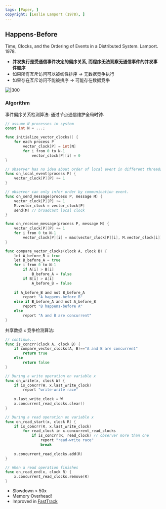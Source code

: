 ```yaml
---
tags: [Paper, ]
copyright: [Leslie Lamport (1978), ]
---
```


## Happens-Before

Time, Clocks, and the Ordering of Events in a Distributed System. Lamport. 1978.

- **并发执行是受通信事件决定的偏序关系, 而程序无法观察无通信事件的并发事件顺序**
- 如果所有互斥访问可以被线性排序 -> 无数据竞争执行
- 如果存在互斥访问不能被排序 -> 可能存在数据竞争

![|300](../../../attach/Pasted%20image%2020240407153656.avif)

### Algorithm

事件偏序关系检测算法: 通过节点通信维护全局时钟.
```go
// assume N processes in system
const int N = ...;

func initialize_vector_clocks() {
    for each process P
        vector_clock[P] = int[N]
        for i from 0 to N-1
            vector_clock[P][i] = 0
}

// observer has no idea about order of local event in different threads.
func on_local_event(process P) {
    vector_clock[P][P] += 1
}

// observer can only infer order by communication event.
func on_send_message(process P, message M) {
    vector_clock[P][P] += 1
    M.vector_clock = vector_clock[P]
    send(M) // broadcast local clock
}

func on_receive_message(process P, message M) {
    vector_clock[P][P] += 1
    for i from 0 to N-1
        vector_clock[P][i] = max(vector_clock[P][i], M.vector_clock[i])
}

func compare_vector_clocks(clock A, clock B) {
    let A_before_B = true
    let B_before_A = true
    for i from 0 to N-1
        if A[i] > B[i]
            B_before_A = false
        if B[i] > A[i]
            A_before_B = false
    
    if A_before_B and not B_before_A
        report "A happens-before B"
    else if B_before_A and not A_before_B
        report "B happens-before A"
    else
        report "A and B are concurrent"
}
```

共享数据 `x` 竞争检测算法:
```go
// continue...
func is_concrr(clock A, clock B) {
	if compare_vector_clocks(A, B)=="A and B are concurrent"
		return true
	else
		return false
}

// During a write operation on variable x
func on_write(x, clock W) {
    if is_concrr(W, x.last_write_clock)
        report "write-write race"
        
    x.last_write_clock = W
    x.concurrent_read_clocks.clear()
}

// During a read operation on variable x
func on_read_start(x, clock R) {
    if is_concrr(R, x.last_write_clock)
        for read_clock in x.concurrent_read_clocks
            if is_concrr(R, read_clock) // observer more than one
                report "read-write race"
                break
                
    x.concurrent_read_clocks.add(R)
}

// When a read operation finishes
func on_read_end(x, clock R) {
    x.concurrent_read_clocks.remove(R)
}
```

- Slowdown > 50x
- Memory Overhead!
- Improved in [FastTrack](FastTrack.md)

